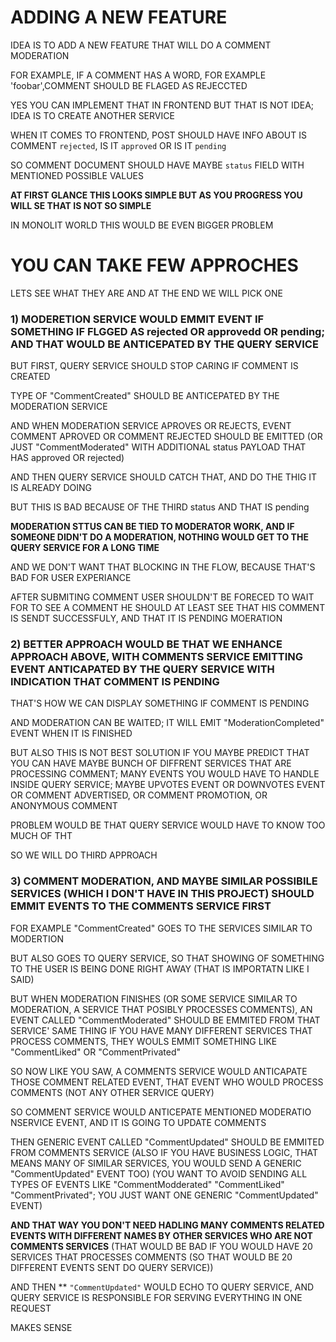 # ADDING A NEW FEATURE

IDEA IS TO ADD A NEW FEATURE THAT WILL DO A COMMENT MODERATION

FOR EXAMPLE, IF A COMMENT HAS A WORD, FOR EXAMPLE 'foobar',COMMENT SHOULD BE FLAGED AS REJECCTED

YES YOU CAN IMPLEMENT THAT IN FRONTEND BUT THAT IS NOT IDEA; IDEA IS TO CREATE ANOTHER SERVICE

WHEN IT COMES TO FRONTEND, POST SHOULD HAVE INFO ABOUT IS COMMENT `rejected`, IS IT `approved` OR IS IT `pending`

SO COMMENT DOCUMENT SHOULD HAVE MAYBE `status` FIELD WITH MENTIONED POSSIBLE VALUES

**AT FIRST GLANCE THIS LOOKS SIMPLE BUT AS YOU PROGRESS YOU WILL SE THAT IS NOT SO SIMPLE**

IN MONOLIT WORLD THIS WOULD BE EVEN BIGGER PROBLEM

# YOU CAN TAKE FEW APPROCHES

LETS SEE WHAT THEY ARE AND AT THE END WE WILL PICK ONE

### 1) MODERETION SERVICE WOULD EMMIT EVENT IF SOMETHING IF FLGGED AS rejected OR approvedd OR pending; AND THAT WOULD BE ANTICEPATED BY THE QUERY SERVICE

BUT FIRST, QUERY SERVICE SHOULD STOP CARING IF COMMENT IS CREATED

TYPE OF "CommentCreated" SHOULD BE ANTICEPATED BY THE MODERATION SERVICE

AND WHEN MODERATION SERVICE APROVES OR REJECTS, EVENT COMMENT APROVED OR COMMENT REJECTED SHOULD BE EMITTED (OR JUST "CommentModerated" WITH ADDITIONAL status PAYLOAD THAT HAS approved OR rejected)

AND THEN QUERY SERVICE SHOULD CATCH THAT, AND DO THE THIG IT IS ALREADY DOING

BUT THIS IS BAD BECAUSE OF THE THIRD status AND THAT IS pending

**MODERATION STTUS CAN BE TIED TO MODERATOR WORK, AND IF SOMEONE DIDN'T DO A MODERATION, NOTHING WOULD GET TO THE QUERY SERVICE FOR A LONG TIME**

AND WE DON'T WANT THAT BLOCKING IN THE FLOW, BECAUSE THAT'S BAD FOR USER EXPERIANCE

AFTER SUBMITING COMMENT USER SHOULDN'T BE FORECED TO WAIT FOR TO SEE A COMMENT HE SHOULD AT LEAST SEE THAT HIS COMMENT IS SENDT SUCCESSFULY, AND THAT IT IS PENDING MOERATION

### 2) BETTER APPROACH WOULD BE THAT WE ENHANCE APPROACH ABOVE, WITH COMMENTS SERVICE EMITTING EVENT ANTICAPATED BY THE QUERY SERVICE WITH INDICATION THAT COMMENT IS PENDING

THAT'S HOW WE CAN DISPLAY SOMETHING IF COMMENT IS PENDING

AND MODERATION CAN BE WAITED; IT WILL EMIT "ModerationCompleted" EVENT WHEN IT IS FINISHED

BUT ALSO THIS IS NOT BEST SOLUTION IF YOU MAYBE PREDICT THAT YOU CAN HAVE MAYBE BUNCH OF DIFFRENT SERVICES THAT ARE PROCESSING COMMENT; MANY EVENTS YOU WOULD HAVE TO HANDLE INSIDE QUERY SERVICE; MAYBE UPVOTES EVENT OR DOWNVOTES EVENT OR COMMENT ADVERTISED, OR COMMENT PROMOTION, OR ANONYMOUS COMMENT

PROBLEM WOULD BE THAT QUERY SERVICE WOULD HAVE TO KNOW TOO MUCH OF THT

SO WE WILL DO THIRD APPROACH

### 3) COMMENT MODERATION, AND MAYBE SIMILAR POSSIBILE SERVICES (WHICH I DON'T HAVE IN THIS PROJECT) SHOULD EMMIT EVENTS TO THE COMMENTS SERVICE FIRST

FOR EXAMPLE "CommentCreated" GOES TO THE SERVICES SIMILAR TO MODERTION

BUT ALSO GOES TO QUERY SERVICE, SO THAT SHOWING OF SOMETHING TO THE USER IS BEING DONE RIGHT AWAY (THAT IS IMPORTATN LIKE I SAID)

BUT WHEN MODERATION FINISHES (OR SOME SERVICE SIMILAR TO MODERATION, A SERVICE THAT POSIBLY PROCESSES COMMENTS), AN EVENT CALLED "CommentModerated" SHOULD BE EMMITED FROM THAT SERVICE' SAME THING IF YOU HAVE MANY DIFFERENT SERVICES THAT PROCESS COMMENTS, THEY WOULS EMMIT SOMETHING LIKE "CommentLiked" OR "CommentPrivated"

SO NOW LIKE YOU SAW, A COMMENTS SERVICE WOULD ANTICAPATE THOSE COMMENT RELATED EVENT, THAT EVENT WHO WOULD PROCESS COMMENTS (NOT ANY OTHER SERVICE QUERY)

SO COMMENT SERVICE WOULD ANTICEPATE MENTIONED MODERATIO NSERVICE EVENT, AND IT IS GOING TO UPDATE COMMENTS

THEN GENERIC EVENT CALLED "CommentUpdated" SHOULD BE EMMITED FROM COMMENTS SERVICE (ALSO IF YOU HAVE BUSINESS LOGIC, THAT MEANS MANY OF SIMILAR SERVICES, YOU WOULD SEND A GENERIC "CommentUpdated" EVENT TOO) (YOU WANT TO AVOID SENDING ALL TYPES OF EVENTS LIKE "CommentModderated" "CommentLiked" "CommentPrivated"; YOU JUST WANT ONE GENERIC "CommentUpdated" EVENT)

**AND THAT WAY YOU DON'T NEED HADLING MANY COMMENTS RELATED EVENTS WITH DIFFERENT NAMES BY OTHER SERVICES WHO ARE NOT COMMENTS SERVICES** (THAT WOULD BE BAD IF YOU WOULD HAVE 20 SERVICES THAT PROCESSES COMMENTS (SO THAT WOULD BE 20 DIFFERENT EVENTS SENT DO QUERY SERVICE))

AND THEN ** `"CommentUpdated"`  WOULD ECHO TO QUERY SERVICE, AND QUERY SERVICE IS RESPONSIBLE FOR SERVING EVERYTHING IN ONE REQUEST

MAKES SENSE
